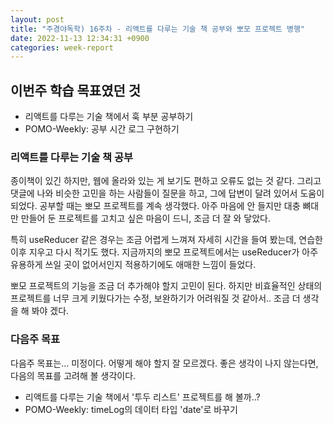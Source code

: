 ```yaml
---
layout: post
title: "주경야독학) 16주차 - 리액트를 다루는 기술 책 공부와 뽀모 프로젝트 병행"
date: 2022-11-13 12:34:31 +0900
categories: week-report
---
```


## 이번주 학습 목표였던 것

- 리액트를 다루는 기술 책에서 훅 부분 공부하기
- POMO-Weekly: 공부 시간 로그 구현하기

### 리액트를 다루는 기술 책 공부

종이책이 있긴 하지만, 웹에 올라와 있는 게 보기도 편하고 오류도 없는 것 같다. 그리고 댓글에 나와 비슷한 고민을 하는 사람들이 질문을 하고, 그에 답변이 달려 있어서 도움이 되었다. 공부할 때는 뽀모 프로젝트를 계속 생각했다. 아주 마음에 안 들지만 대충 뼈대만 만들어 둔 프로젝트를 고치고 싶은 마음이 드니, 조금 더 잘 와 닿았다.

특히 useReducer 같은 경우는 조금 어렵게 느껴져 자세히 시간을 들여 봤는데, 연습한 이후 지우고 다시 적기도 했다. 지금까지의 뽀모 프로젝트에서는 useReducer가 아주 유용하게 쓰일 곳이 없어서인지 적용하기에도 애매한 느낌이 들었다.

뽀모 프로젝트의 기능을 조금 더 추가해야 할지 고민이 된다. 하지만 비효율적인 상태의 프로젝트를 너무 크게 키웠다가는 수정, 보완하기가 어려워질 것 같아서.. 조금 더 생각을 해 봐야 겠다.

### 다음주 목표

다음주 목표는... 미정이다. 어떻게 해야 할지 잘 모르겠다. 좋은 생각이 나지 않는다면, 다음의 목표를 고려해 볼 생각이다.

- 리액트를 다루는 기술 책에서 '투두 리스트' 프로젝트를 해 볼까..?
- POMO-Weekly: timeLog의 데이터 타입 'date'로 바꾸기
